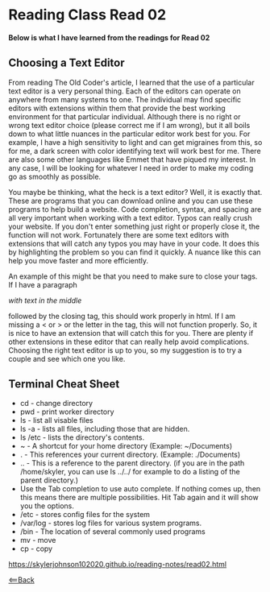 # Reading Class Read 02

#### Below is what I have learned from the readings for Read 02

## Choosing a Text Editor
From reading The Old Coder's article, I learned that the use of a particular text editor is a very personal thing. Each of the editors can operate on anywhere from many systems to one. The individual may find specific editors with extensions within them that provide the best working environment for that particular individual. Although there is no right or wrong text editor choice (please correct me if I am wrong), but it all boils down to what little nuances in the particular editor work best for you. For example, I have a high sensitivity to light and can get migraines from this, so for me, a dark screen with color identifying text will work best for me. There are also some other languages like Emmet that have piqued my interest. In any case, I will be looking for whatever I need in order to make my coding go as smoothly as possible.

You maybe be thinking, what the heck is a text editor? Well, it is exactly that. These are programs that you can download online and you can use these programs to help build a website. Code completion, syntax, and spacing are all very important when working with a text editor. Typos can really crush your website. If you don't enter something just right or properly close it, the function will not work. Fortunately there are some text editors with extensions that will catch any typos you may have in your code. It does this by highlighting the problem so you can find it quickly. A nuance like this can help you move faster and more efficiently. 

An example of this might be that you need to make sure to close your tags. If I have a paragraph <p> _with text in the middle_ </p> followed by the closing tag, this should work properly in html. If I am missing a < or > or the letter in the tag, this will not function properly. So, it is nice to have an extension that will catch this for you. There are plenty if other extensions in these editor that can really help avoid complications. Choosing the right text editor is up to you, so my suggestion is to try a couple and see which one you like. 

## Terminal Cheat Sheet
- cd - change directory
- pwd - print worker directory
- ls - list all visable files
- ls -a - lists all files, including those that are hidden.
- ls /etc - lists the directory's contents.
- ~ - A shortcut for your home directory (Example: ~/Documents)
- . - This references your current directory. (Example: ./Documents)
- .. - This is a reference to the parent directory. (if you are in the path /home/skyler, you can use ls ../../ for example to do a listing of the parent directory.)
- Use the Tab completion to use auto complete. If nothing comes up, then this means there are multiple possibilities. Hit Tab again and it will show you the options.
- /etc - stores config files for the system
- /var/log - stores log files for various system programs.
- /bin - The location of several commonly used programs
- mv - move
- cp - copy

https://skylerjohnson102020.github.io/reading-notes/read02.html

[<==Back](README.md)
